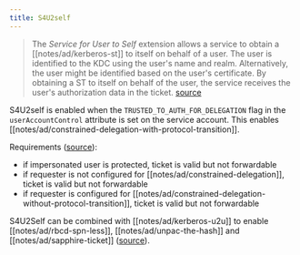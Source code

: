 ```yaml
---
title: S4U2self
---
```


> The *Service for User to Self* extension allows a service to obtain a [[notes/ad/kerberos-st]] to itself on behalf of a user.
> The user is identified to the KDC using the user's name and realm.
> Alternatively, the user might be identified based on the user's certificate.
> By obtaining a ST to itself on behalf of the user, the service receives the user's authorization data in the ticket.
> [source](https://learn.microsoft.com/en-us/openspecs/windows_protocols/ms-sfu/bde93b0e-f3c9-4ddf-9f44-e1453be7af5a)

S4U2self is enabled when the `TRUSTED_TO_AUTH_FOR_DELEGATION` flag in the `userAccountControl` attribute is set on the service account.
This enables [[notes/ad/constrained-delegation-with-protocol-transition]].

Requirements ([source](./roses-are-red-violets-are-blue-s4u-bamboozles-me-u2u-too-charlie-bromberg-northsec-2023.pdf)):

- if impersonated user is protected, ticket is valid but not forwardable
- if requester is not configured for [[notes/ad/constrained-delegation]], ticket is valid but not forwardable
- if requester is configured for [[notes/ad/constrained-delegation-without-protocol-transition]], ticket is valid but not forwardable

S4U2Self can be combined with [[notes/ad/kerberos-u2u]] to enable [[notes/ad/rbcd-spn-less]], [[notes/ad/unpac-the-hash]] and [[notes/ad/sapphire-ticket]] ([source](./roses-are-red-violets-are-blue-s4u-bamboozles-me-u2u-too-charlie-bromberg-northsec-2023.pdf)).
